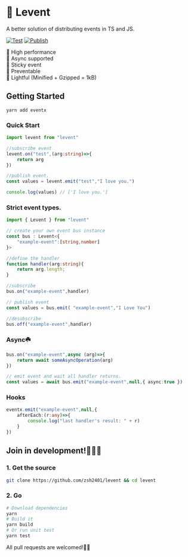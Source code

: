 # 🚌 Levent
A better solution of distributing events in TS and JS.

[![Test](https://github.com/zsh2401/eventx/actions/workflows/test.yml/badge.svg)](https://github.com/zsh2401/eventx/actions/workflows/test.yml)
[![Publish](https://github.com/zsh2401/eventx/actions/workflows/publish.yml/badge.svg)](https://github.com/zsh2401/eventx/actions/workflows/publish.yml)

🌟 High performance   
🌟 Async supported   
🌟 Sticky event   
🌟 Preventable   
🌟 Lightful (Minified + Gzipped = 1kB)   

## Getting Started
```
yarn add eventx
```

### Quick Start
```typescript
import levent from "levent"

//subscribe event
levent.on("test",(arg:string)=>{
    return arg
})

//publish event.
const values = levent.emit("test","I love you.")

console.log(values) // ['I love you.']
```
### Strict event types.
```typescript
import { Levent } from "levent"

// create your own event bus instance
const bus : Levent<{
    "example-event":[string,number]
}>

//define the handler
function handler(arg:string){
    return arg.length;
}

//subscribe
bus.on("example-event",handler)

// publish event
const values = bus.emit( "example-event","I Love You")

//desubscribe
bus.off("example-event",handler)
```


### Async☘️
```typescript
bus.on("example-event",async (arg)=>{
    return await someAsyncOperation(arg)
})

// emit event and wait all handler returns.
const values = await bus.emit("example-event",null,{ async:true })

```
### Hooks
```typescript
eventx.emit("example-event",null,{
    afterEach:(r:any)=>{
        console.log("last handler's result: " + r)
    }
})


```
## Join in development!🏋🏻‍♂️
### 1. Get the source
```sh
git clone https://github.com/zsh2401/levent && cd levent
```
### 2. Go
```sh
# Download dependencies
yarn
# Build it
yarn build
# Or run unit test
yarn test
```

All pull requests are welcomed!🧑‍💻